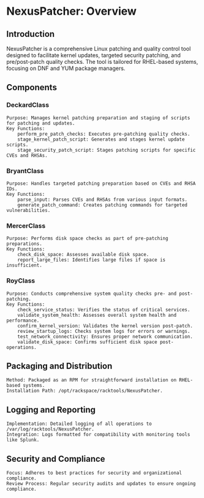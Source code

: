 # NexusPatcher: Overview

## Introduction

NexusPatcher is a comprehensive Linux patching and quality control tool designed to facilitate kernel updates, targeted security patching, and pre/post-patch quality checks. The tool is tailored for RHEL-based systems, focusing on DNF and YUM package managers.

## Components

### DeckardClass

    Purpose: Manages kernel patching preparation and staging of scripts for patching and updates.
    Key Functions:
        perform_pre_patch_checks: Executes pre-patching quality checks.
        stage_kernel_patch_script: Generates and stages kernel update scripts.
        stage_security_patch_script: Stages patching scripts for specific CVEs and RHSAs.

### BryantClass

    Purpose: Handles targeted patching preparation based on CVEs and RHSA IDs.
    Key Functions:
        parse_input: Parses CVEs and RHSAs from various input formats.
        generate_patch_command: Creates patching commands for targeted vulnerabilities.

### MercerClass

    Purpose: Performs disk space checks as part of pre-patching preparations.
    Key Functions:
        check_disk_space: Assesses available disk space.
        report_large_files: Identifies large files if space is insufficient.

### RoyClass

    Purpose: Conducts comprehensive system quality checks pre- and post-patching.
    Key Functions:
        check_service_status: Verifies the status of critical services.
        validate_system_health: Assesses overall system health and performance.
        confirm_kernel_version: Validates the kernel version post-patch.
        review_startup_logs: Checks system logs for errors or warnings.
        test_network_connectivity: Ensures proper network communication.
        validate_disk_space: Confirms sufficient disk space post-operations.

## Packaging and Distribution

    Method: Packaged as an RPM for straightforward installation on RHEL-based systems.
    Installation Path: /opt/rackspace/racktools/NexusPatcher.

## Logging and Reporting

    Implementation: Detailed logging of all operations to /var/log/racktools/NexusPatcher.
    Integration: Logs formatted for compatibility with monitoring tools like Splunk.

## Security and Compliance

    Focus: Adheres to best practices for security and organizational compliance.
    Review Process: Regular security audits and updates to ensure ongoing compliance.
